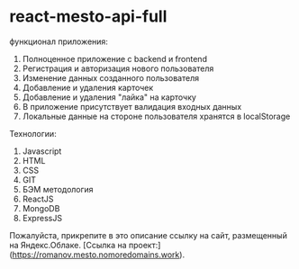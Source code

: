 # react-mesto-api-full

функционал приложения:
1. Полноценное приложение с backend и frontend
2. Регистрация и авторизация нового пользователя
3. Изменение данных созданного пользователя
4. Добавление и удаления карточек
5. Добавление и удаления "лайка" на карточку
6. В приложение присутствует валидация входных данных
7. Локальные данные на стороне пользователя хранятся в localStorage

Технологии:
1. Javascript
2. HTML
3. CSS
4. GIT
5. БЭМ методология
6. ReactJS
7. MongoDB
8. ExpressJS

Пожалуйста, прикрепите в это описание ссылку на сайт, размещенный на Яндекс.Облаке. 
[Ссылка на проект:] (https://romanov.mesto.nomoredomains.work).
